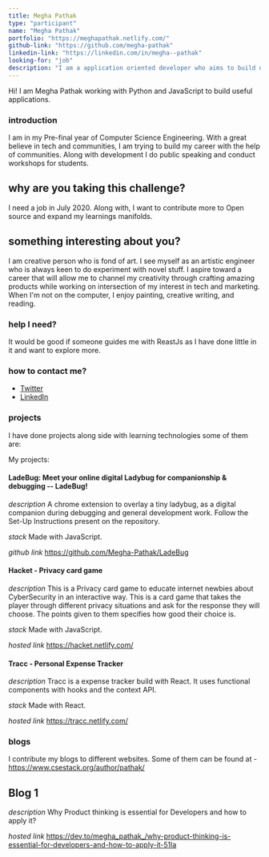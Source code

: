 ```yaml
---
title: Megha Pathak
type: "participant"
name: "Megha Pathak"
portfolio: "https://meghapathak.netlify.com/"
github-link: "https://github.com/megha-pathak"
linkedin-link: "https://linkedin.com/in/megha--pathak"
looking-for: "job"
description: "I am a application oriented developer who aims to build useful stuff and learns what is required on the go"
---
```


Hi! I am Megha Pathak working with Python and JavaScript to build useful applications. 

### introduction

I am in my Pre-final year of Computer Science Engineering. With a great believe in tech and communities, I am trying to build my career with the help of communities. Along with development I do public speaking and conduct workshops for students. 

## why are you taking this challenge?

I need a job in July 2020.
Along with, I want to contribute more to Open source and expand my learnings manifolds.

## something interesting about you?

I am creative person who is fond of art. I see myself as an artistic engineer who is always keen to do experiment with novel stuff. I aspire toward a career that will allow me to channel my creativity through crafting amazing products while working on intersection of my interest in tech and marketing. When I'm not on the computer, I enjoy painting, creative writing, and reading. 

### help I need?

It would be good if someone guides me with ReastJs as I have done little in it and want to explore more.

### how to contact me?

- [Twitter](https://twitter.com/Megha_Pathak_)
- [LinkedIn](https://linkedin.com/in/megha--pathak/)

### projects

I have done projects along side with learning technologies some of them are:

My projects:

#### LadeBug: Meet your online digital Ladybug for companionship & debugging -- LadeBug!


_description_ A chrome extension to overlay a tiny ladybug, as a digital companion during debugging and general development work. Follow the Set-Up Instructions present on the repository.  

_stack_ Made with JavaScript.

_github link_ https://github.com/Megha-Pathak/LadeBug

#### Hacket - Privacy card game

_description_ This is a Privacy card game to educate internet newbies about CyberSecurity in an interactive way. This is a card game that takes the player through different privacy situations and ask for the response they will choose. The points given to them specifies how good their choice is.

_stack_ Made with JavaScript. 

_hosted link_ https://hacket.netlify.com/

#### Tracc - Personal Expense Tracker

_description_ Tracc is a expense tracker build with React. It uses functional components with hooks and the context API.

_stack_ Made with React. 

_hosted link_ https://tracc.netlify.com/

### blogs

I contribute my blogs to different websites. Some of them can be found at - https://www.csestack.org/author/pathak/

## Blog 1
_description_ Why Product thinking is essential for Developers and how to apply it? 

_hosted link_ https://dev.to/megha_pathak_/why-product-thinking-is-essential-for-developers-and-how-to-apply-it-51la